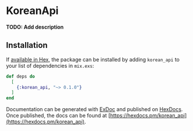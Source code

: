 # KoreanApi

**TODO: Add description**

## Installation

If [available in Hex](https://hex.pm/docs/publish), the package can be installed
by adding `korean_api` to your list of dependencies in `mix.exs`:

```elixir
def deps do
  [
    {:korean_api, "~> 0.1.0"}
  ]
end
```

Documentation can be generated with [ExDoc](https://github.com/elixir-lang/ex_doc)
and published on [HexDocs](https://hexdocs.pm). Once published, the docs can
be found at [https://hexdocs.pm/korean_api](https://hexdocs.pm/korean_api).

